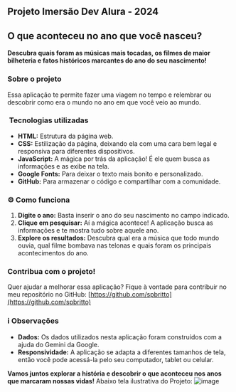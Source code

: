 ## Projeto Imersão Dev Alura - 2024
## O que aconteceu no ano que você nasceu? 

**Descubra quais foram as músicas mais tocadas, os filmes de maior bilheteria e fatos históricos marcantes do ano do seu nascimento!**

###  Sobre o projeto
Essa aplicação te permite fazer uma viagem no tempo e relembrar ou descobrir como era o mundo no ano em que você veio ao mundo.

### ️ Tecnologias utilizadas
* **HTML:** Estrutura da página web.
* **CSS:** Estilização da página, deixando ela com uma cara bem legal e responsiva para diferentes dispositivos.
* **JavaScript:** A mágica por trás da aplicação! É ele quem busca as informações e as exibe na tela.
* **Google Fonts:** Para deixar o texto mais bonito e personalizado.
* **GitHub:** Para armazenar o código e compartilhar com a comunidade.

### ⚙️ Como funciona
1. **Digite o ano:** Basta inserir o ano do seu nascimento no campo indicado.
2. **Clique em pesquisar:** Aí a mágica acontece! A aplicação busca as informações e te mostra tudo sobre aquele ano.
3. **Explore os resultados:** Descubra qual era a música que todo mundo ouvia, qual filme bombava nas telonas e quais foram os principais acontecimentos do ano.

###  Contribua com o projeto!
Quer ajudar a melhorar essa aplicação? Fique à vontade para contribuir no meu repositório no GitHub: [https://github.com/spbritto](https://github.com/spbritto)

### ℹ️ Observações
* **Dados:** Os dados utilizados nesta aplicação foram construídos com a ajuda do Gemini da Google.
* **Responsividade:** A aplicação se adapta a diferentes tamanhos de tela, então você pode acessá-la pelo seu computador, tablet ou celular.

**Vamos juntos explorar a história e descobrir o que aconteceu nos anos que marcaram nossas vidas!** 
Abaixo tela ilustrativa do Projeto:
![image](https://github.com/user-attachments/assets/166b07bc-f063-4717-a23e-cf62f5cbc5c9)

